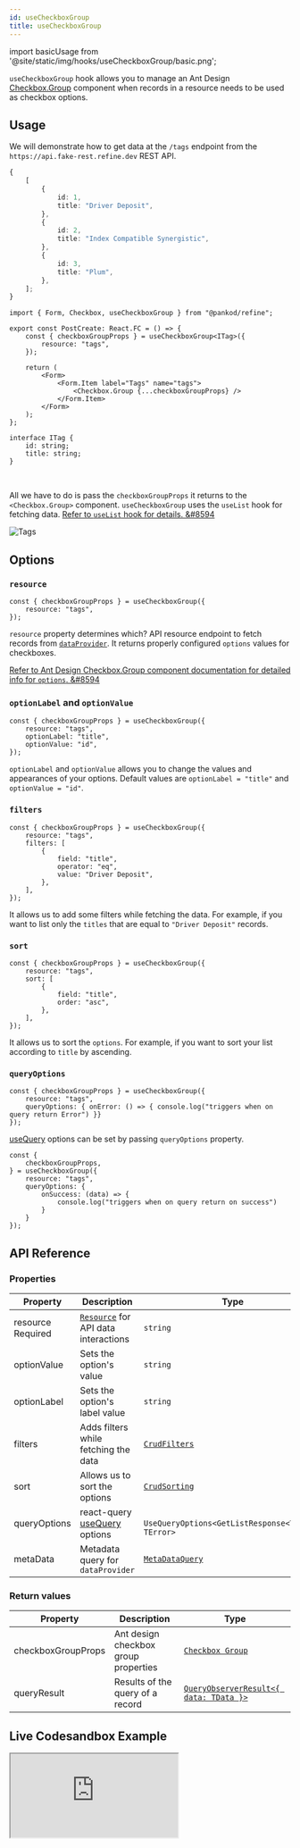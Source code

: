 ```yaml
---
id: useCheckboxGroup
title: useCheckboxGroup
---
```


import basicUsage from '@site/static/img/hooks/useCheckboxGroup/basic.png';

`useCheckboxGroup` hook allows you to manage an Ant Design [Checkbox.Group](https://ant.design/components/checkbox/#components-checkbox-demo-group) component when records in a resource needs to be used as checkbox options.

## Usage

We will demonstrate how to get data at the `/tags` endpoint from the `https://api.fake-rest.refine.dev` REST API.

```ts title="https://api.fake-rest.refine.dev/tags"
{
    [
        {
            id: 1,
            title: "Driver Deposit",
        },
        {
            id: 2,
            title: "Index Compatible Synergistic",
        },
        {
            id: 3,
            title: "Plum",
        },
    ];
}
```

```tsx  title="pages/posts/create.tsx" {4-6, 11}
import { Form, Checkbox, useCheckboxGroup } from "@pankod/refine";

export const PostCreate: React.FC = () => {
    const { checkboxGroupProps } = useCheckboxGroup<ITag>({
        resource: "tags",
    });

    return (
        <Form>
            <Form.Item label="Tags" name="tags">
                <Checkbox.Group {...checkboxGroupProps} />
            </Form.Item>
        </Form>
    );
};

interface ITag {
    id: string;
    title: string;
}
```

<br/>

All we have to do is pass the `checkboxGroupProps` it returns to the `<Checkbox.Group>` component.
`useCheckboxGroup` uses the `useList` hook for fetching data. [Refer to `useList` hook for details. &#8594](api-references/hooks/data/useList.md)

<div class="img-container">
    <div class="window">
        <div class="control red"></div>
        <div class="control orange"></div>
        <div class="control green"></div>
    </div>
    <img src={basicUsage} alt="Tags" />
</div>

## Options

### `resource`

```tsx 
const { checkboxGroupProps } = useCheckboxGroup({
    resource: "tags",
});
```

`resource` property determines which? API resource endpoint to fetch records from [`dataProvider`](api-references/providers/data-provider.md). It returns properly configured `options` values for checkboxes.

[Refer to Ant Design Checkbox.Group component documentation for detailed info for `options`. &#8594](https://ant.design/components/checkbox)

### `optionLabel` and `optionValue`

```tsx  {3-4}
const { checkboxGroupProps } = useCheckboxGroup({
    resource: "tags",
    optionLabel: "title",
    optionValue: "id",
});
```

`optionLabel` and `optionValue` allows you to change the values and appearances of your options. Default values are `optionLabel = "title"` and `optionValue = "id"`.

### `filters`

```tsx  {3-9}
const { checkboxGroupProps } = useCheckboxGroup({
    resource: "tags",
    filters: [
        {
            field: "title",
            operator: "eq",
            value: "Driver Deposit",
        },
    ],
});
```

It allows us to add some filters while fetching the data. For example, if you want to list only the `titles` that are equal to `"Driver Deposit"` records.

### `sort`

```tsx  {3-8}
const { checkboxGroupProps } = useCheckboxGroup({
    resource: "tags",
    sort: [
        {
            field: "title",
            order: "asc",
        },
    ],
});
```

It allows us to sort the `options`. For example, if you want to sort your list according to `title` by ascending.

### `queryOptions`

```tsx {3}
const { checkboxGroupProps } = useCheckboxGroup({
    resource: "tags",
    queryOptions: { onError: () => { console.log("triggers when on query return Error") }}
});
```

[useQuery](https://react-query.tanstack.com/reference/useQuery) options can be set by passing `queryOptions` property.



```tsx {3, 5-11}
const { 
    checkboxGroupProps, 
} = useCheckboxGroup({
    resource: "tags",
    queryOptions: { 
        onSuccess: (data) => { 
            console.log("triggers when on query return on success") 
        } 
    }
});
```

## API Reference

### Properties

| Property                                          | Description                                                                         | Type                                                             | Default   |
| ------------------------------------------------- | ----------------------------------------------------------------------------------- | ---------------------------------------------------------------- | --------- |
| resource <div className="required">Required</div> | [`Resource`](/api-references/components/resource.md) for API data interactions      | `string`                                                         |           |
| optionValue                                       | Sets the option's value                                                             | `string`                                                         | `"id"`    |
| optionLabel                                       | Sets the option's label value                                                       | `string`                                                         | `"title"` |
| filters                                           | Adds filters while fetching the data                                                | [`CrudFilters`](../../interfaces.md#crudfilters)                 |           |
| sort                                              | Allows us to sort the options                                                       | [`CrudSorting`](../../interfaces.md#crudsorting)                 |           |
| queryOptions                                      | react-query [useQuery](https://react-query.tanstack.com/reference/useQuery) options | ` UseQueryOptions<GetListResponse<TData>, TError>`               |           |
| metaData                                          | Metadata query for `dataProvider`                                                   | [`MetaDataQuery`](/api-references/interfaces.md#metadataquery) | {}        |

### Return values

| Property           | Description                          | Type                                                                                          |
| ------------------ | ------------------------------------ | --------------------------------------------------------------------------------------------- |
| checkboxGroupProps | Ant design checkbox group properties | [`Checkbox Group`](https://ant.design/components/checkbox/#Checkbox-Group)                    |
| queryResult        | Results of the query of a record     | [`QueryObserverResult<{ data: TData }>`](https://react-query.tanstack.com/reference/useQuery) |

## Live Codesandbox Example

<iframe src="https://codesandbox.io/embed/refine-use-checkbox-group-example-2sijn?autoresize=1&fontsize=14&module=%2Fsrc%2Fpages%2Fposts%2Fedit.tsx&theme=dark&view=preview"
     style={{width: "100%", height:"80vh", border: "0px", borderRadius: "8px", overflow:"hidden"}}
     title="refine-use-checkbox-group-example"
     allow="accelerometer; ambient-light-sensor; camera; encrypted-media; geolocation; gyroscope; hid; microphone; midi; payment; usb; vr; xr-spatial-tracking"
     sandbox="allow-forms allow-modals allow-popups allow-presentation allow-same-origin allow-scripts"
   ></iframe>
